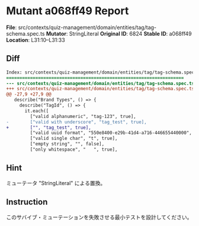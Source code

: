 # Mutant a068ff49 Report

**File**: src/contexts/quiz-management/domain/entities/tag/tag-schema.spec.ts
**Mutator**: StringLiteral
**Original ID**: 6824
**Stable ID**: a068ff49
**Location**: L31:10–L31:33

## Diff

```diff
Index: src/contexts/quiz-management/domain/entities/tag/tag-schema.spec.ts
===================================================================
--- src/contexts/quiz-management/domain/entities/tag/tag-schema.spec.ts	original
+++ src/contexts/quiz-management/domain/entities/tag/tag-schema.spec.ts	mutated #6824
@@ -27,9 +27,9 @@
   describe("Brand Types", () => {
     describe("TagId", () => {
       it.each([
         ["valid alphanumeric", "tag-123", true],
-        ["valid with underscore", "tag_test", true],
+        ["", "tag_test", true],
         ["valid uuid format", "550e8400-e29b-41d4-a716-446655440000", true],
         ["valid single char", "t", true],
         ["empty string", "", false],
         ["only whitespace", "   ", true],
```

## Hint

ミューテータ "StringLiteral" による置換。

## Instruction

このサバイブ・ミューテーションを失敗させる最小テストを設計してください。
